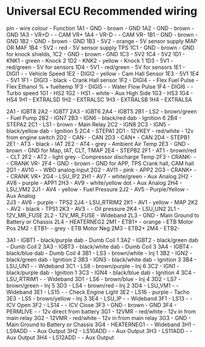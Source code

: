 # Universal ECU Recommended wiring 

pin                    - wire colour       - Function
1A1 - GND              - brown             - GND
1A2 - GND              - brown             - GND
1A3 - VR+D             -                   - CAM VR+
1A4 - VR-D             -                   - CAM VR-
1B1 - GND              - brown             - GND
1B2 - GND              - brown             - GND
1B3 - 5V2              - orange            - 5V sensor supply MAP OR MAF
1B4 - 5V2              - red               - 5V sensor supply TPS
1C1 - GND              - brown             - GND for knock shields,
1C2 - GND              - brown             - GND 
1C3 - 5V2
1C4 - 5V2
1D1 - KNK1             - green             - Knock 2
1D2 - KNK2             - yellow            - Knock 1
1D3 - 5V1              - red/green         - 5V for sensors
1D4 - 5V1              - red/green         - 5V for sensors
1E1 - DIGI1            -                   - Vehicle Speed
1E2 - DIGI2            - yellow            - Cam Hall  Sensor
1E3 - 5V1
1E4 - 5V1
1F1 - DIGI3            - black             - Crank Hall sensor
1F2 - DIGI4            -                   - Flex Fuel Pulse                  - Flex Ethanol % + fueltemp
1F3 - DIGI5            -                   - Water Flow Pulse
1F4 - DIGI6            -                   - Turbo speed
1G1 - HS2
1G2 - HS1              - white             - Aux High Side
1G3 - HS3
1G4 - HS4
1H1 - EXTRALSD
1H2 - EXTRALSC
1H3 - EXTRALSB
1H4 - EXTRALSA

2A1 - IGBT8
2A2 - IGBT7
2A3 - IGBT6
2A4 - IGBT5
2B1 - LS2              - brown/green       - Fuel Pump
2B2 - IGN7
2B3 - IGN6             - black/red dab     - Ignition 6
2B4 - STEPA2
2C1 - LS1              - brown             - Main Relay
2C2 - IGN8
2C3 - IGN5             - black/yellow dab  - Ignition 5
2C4 - STEPA1
2D1 - 12VKEY           - red/white         - 12v from engine switch
2D2 - CAN-                                 - CAN
2D3 - CAN+                                 - CAN
2D4 - STEPB1
2E1 - AT3              - black             - IAT
2E2 - AT4              - grey              - Ambient Air Temp
2E3 - GND              - brown             - GND for Map, IAT, CLT, TMAP
2E4 - STEPB2
2F1 - AT1              - brown/red         - CLT
2F2 - AT2              - light grey        - Compressor discharge Temp 
2F3 - CRANK-           -                   - CRANK VR-
2F4 - GND              - brown             - GND for APP, TPS Crank hall, CAM hall 
2G1 - AV10             -                   - WBO analog input
2G2 - AV11             - pink              - APP2 
2G3 - CRANK+           -                   - CRANK VR+
2G4 - LSU_IP2
2H1 - AV7              - white/green       - Aux Analog 
2H2 - AV8              - purple            - APP1 
2H3 - AV9              - white/yellow dot  - Aux Analog 
2H4 - LSU_VM2
2J1 - AV4              - yellow            - Fuel Pressure
2J2 - AV5              - Purple/Yellow     - Aux Analog  
2J3 - AV6              - purple            - TPS2
2J4 - LSU_RTRIM2
2K1 - AV1              - yellow            - MAP
2K2 - AV2              - black             - TPS1 
2K3 - AV3              -                   - Oil pressure
2K4 - LSU_UN2
2L1 - 12V_MR_FUSE
2L2 - 12V_MR_FUSE      - Wideband
2L3 - GND              - Main Ground to Battery or Chassis
2L4 - HEATERNEG2
2M1 - ETB1+            - orange            - ETB Motor Pos
2M2 - ETB1-            - grey              - ETB Motor Neg
2M3 - ETB2+
2M4 - ETB2-
  
3A1 - IGBT1             - black/purple dab  - Dumb Coil 1
3A2 - IGBT2             - black/green dab   - Dumb Coil 2
3A3 - IGBT3             - black/white dab   - Dumb Coil 3
3A4 - IGBT4             - black/blue dab    - Dumb Coil 4
3B1 - LS3               - brown/white       - Inj 1
3B2 - IGN2              - black/green dab   - Ignition 2
3B3 - IGN3              - black/white dab   - Ignition 3
3B4 - LSU_UN1           -                   - Wideband
3C1 - LS8               - brown/purple      - Inj 6
3C2 - IGN1              - black/purple dab  - Ignition 1
3C3 - IGN4              - black/blue dab    - Ignition 4
3C4 - LSU_RTRIM1        -                   - Wideband
3D1 - LS6               - brown/blue        - Inj 4
3D2 - LS7               - brown/green       - Inj 5
3D3 - LS4               - brown/red         - Inj 2
3D4 - LSU_VM1           -                   - Wideband
3E1 - LS15              -                   - Check Engine Light
3E2 - LS16              - purple            - Tacho
3E3 - LS5               - brown/yellow      - Inj 3
3E4 - LSU_IP            -                   - Wideband
3F1 - LS13              -                   - ICV Open
3F2 - LS14              -                   - ICV Close
3F3 - GND              - brown             - GND
3F4 - PERMLIVE         -                   - 12v direct from battery
3G1 - 12VMR            - red/white         - 12v in from main relay
3G2 - 12VMR            - red/white         - 12v in from main relay
3G3 - GND              - Main Ground to Battery or Chassis
3G4 - HEATERNEG1       -                   - Wideband
3H1 - LS9ADD           -                   - Aux Output
3H2 - LS10ADD          -                   - Aux Output
3H3 - LS11ADD          -                   - Aux Output
3H4 - LS12ADD          -                   - Aux Output

